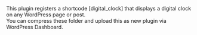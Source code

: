This plugin registers a shortcode [digital_clock] that displays a digital clock on any WordPress page or post.  
You can compress these folder and upload this as new plugin via WordPress Dashboard.
